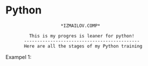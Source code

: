 # Python

                         *IZMAILOV.COMP*

             This is my progres is leaner for python!
           --------------------------------------------
           Here are all the stages of my Python training
           
Exampel 1:

